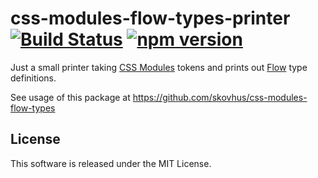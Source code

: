 # css-modules-flow-types-printer [![Build Status](https://travis-ci.org/skovhus/css-modules-flow-types-printer.svg?branch=master)](https://travis-ci.org/skovhus/css-modules-flow-types-printer) [![npm version](https://badge.fury.io/js/css-modules-flow-types-printer.svg)](http://badge.fury.io/js/css-modules-flow-types-printer)

Just a small printer taking [CSS Modules](https://github.com/css-modules/css-modules) tokens
and prints out [Flow](https://flow.org/) type definitions.

See usage of this package at https://github.com/skovhus/css-modules-flow-types


## License
This software is released under the MIT License.
